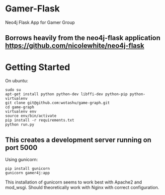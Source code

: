 # Gamer-Flask
Neo4j Flask App for Gamer Group

Borrows heavily from the neo4j-flask application https://github.com/nicolewhite/neo4j-flask
---
# Getting Started
On ubuntu:
```
sudo su
apt-get install python python-dev libffi-dev python-pip python-virtualenv
git clone git@github.com:wotashu/game-graph.git
cd game-graph
virtualenv env
source env/bin/activate
pip install -r requirements.txt
python run.py
```
This creates a development server running on port 5000
---
Using gunicorn:
```
pip install gunicorn
gunicorn gamer4j:app
```

This installation of gunicorn seems to work best with Apache2 and mod_wsgi. Should theoretically work with Nginx with correct configuration.
